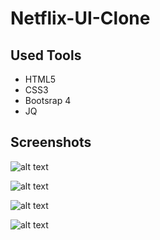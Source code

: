 # Netflix-UI-Clone
## Used Tools
<ul>
 <li> HTML5 </li>
 <li> CSS3 </li>
 <li> Bootsrap 4 </li>
 <li> JQ </li>
</ul>

## Screenshots

![alt text](https://user-images.githubusercontent.com/28982310/96265906-504b8580-0fc6-11eb-94eb-b3ddd6ed869c.png)

![alt text](https://user-images.githubusercontent.com/28982310/96266977-95bc8280-0fc7-11eb-883d-37a5862fe801.png)

![alt text](https://user-images.githubusercontent.com/28982310/96267140-bf75a980-0fc7-11eb-8f5d-64c1090558b1.png)

![alt text](https://user-images.githubusercontent.com/28982310/96267234-dae0b480-0fc7-11eb-8d97-47da572a474c.png)
